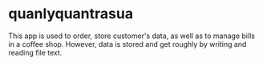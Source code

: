 # quanlyquantrasua

This app is used to order, store customer's data, as well as to manage bills in a coffee shop. However, data is stored and get roughly by writing and reading file text.
